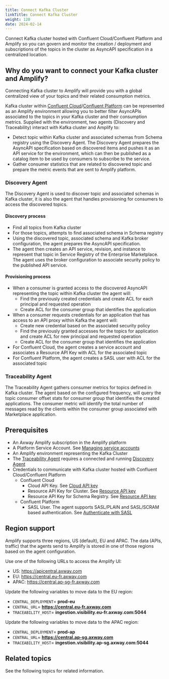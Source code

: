 ```yaml
---
title: Connect Kafka Cluster
linkTitle: Connect Kafka Cluster
weight: 120
date: 2024-02-14
---
```

Connect Kafka cluster hosted with Confluent Cloud/Confluent Platform and Amplify so you can govern and monitor the creation / deployment and subscriptions of the topics in the cluster as AsyncAPI specification in a centralized location.

## Why do you want to connect your Kafka cluster and Amplify?

Connecting Kafka cluster to Amplify will provide you with a global centralized view of your topics and their related consumption metrics.

Kafka cluster within [Confluent Cloud](https://docs.confluent.io/cloud/current/overview.html)/[Confluent Platform](https://docs.confluent.io/platform/current/overview.html) can be represented as an Amplify environment allowing you to better filter AsyncAPIs associated to the topics in your Kafka cluster and their consumption metrics. Supplied with the environment, two agents (Discovery and Traceability) interact with Kafka cluster and Amplify to:

* Detect topic within Kafka cluster and associated schemas from Schema registry using the Discovery Agent. The Discovery Agent prepares the AsyncAPI specification based on discovered items and pushes it as an API service for the environment, which can then be published as a catalog item to be used by consumers to subscribe to the service.
* Gather consumer statistics that are related to discovered topic and prepare the metric events that are sent to Amplify platform.

### Discovery Agent

The Discovery Agent is used to discover topic and associated schemas in Kafka cluster, it is also the agent that handles provisioning for consumers to access the discovered topics.

#### Discovery process

* Find all topics from Kafka cluster
* For those topics, attempts to find associated schema in Schema registry
* Using the discovered topic, associated schema and Kafka broker configuration, the agent prepares the AsyncAPI specification.
* The agent then creates an API service, revision, and instance to represent that topic in Service Registry of the Enterprise Marketplace. The agent uses the broker configuration to associate security policy to the published API service.

#### Provisioning process

* When a consumer is granted access to the discovered AsyncAPI representing the topic within Kafka cluster the agent will:
    * Find the previously created credentials and create ACL for each principal and requested operation
    * Create ACL for the consumer group that identifies the application
* When a consumer requests credentials for an application that has access to an API proxy within Kafka the agent will:
    * Create new credential based on the associated security policy
    * Find the previously granted accesses for the topics for application and create ACL for new principal and requested operation
    * Create ACL for the consumer group that identifies the application
* For Confluent Cloud, the agent creates a service account and associates a Resource API Key with ACL for the associated topic
* For Confluent Platform, the agent creates a SASL user with ACL for the associated topic

### Traceability Agent

The Traceability Agent gathers consumer metrics for topics defined in Kafka cluster. The agent based on the configured frequency, will query the topic consumer offset stats for consumer group that identifies the created applications. The consumer metric will identify the total number of messages read by the clients within the consumer group associated with Marketplace application.

## Prerequisites

* An Axway Amplify subscription in the Amplify platform
* A Platform Service Account. See [Managing service accounts](https://docs.axway.com/bundle/platform-management/page/docs/management_guide/organizations/managing_organizations/index.html#managing-service-accounts)
* An Amplify environment representing the Kafka Cluster
* The [Traceability Agent](#traceability-agent) requires a connected and running [Discovery Agent](#discovery-agent)
* Credentials to communicate with Kafka cluster hosted with Confluent Cloud/Confluent Platform
    * Confluent Cloud
        * Cloud API Key. See [Cloud API key](https://docs.confluent.io/cloud/current/access-management/authenticate/api-keys/api-keys.html#create-a-cloud-api-key)
        * Resource API Key for Cluster. See [Resource API key](https://docs.confluent.io/cloud/current/access-management/authenticate/api-keys/api-keys.html#resource-api-keys)
        * Resource API Key for Schema Registry. See [Resource API key](https://docs.confluent.io/cloud/current/access-management/authenticate/api-keys/api-keys.html#resource-api-keys)
    * Confluent Platform
        * SASL User. The agent supports SASL/PLAIN and SASL/SCRAM based authentication. See [Authenticate with SASL](https://docs.confluent.io/platform/current/kafka/authentication_sasl/auth-sasl-overview.html)

## Region support

Amplify supports three regions, US (default), EU and APAC. The data (APIs, traffic) that the agents send to Amplify is stored in one of those regions based on the agent configuration.

Use one of the following URLs to access the Amplify UI:

* US: <https://apicentral.axway.com>
* EU: <https://central.eu-fr.axway.com>
* APAC: <https://central.ap-sg-fr.axway.com>

Update the following variables to move data to the EU region:

* `CENTRAL_DEPLOYMENT`= **prod-eu**
* `CENTRAL_URL`= **<https://central.eu-fr.axway.com>**
* `TRACEABILITY_HOST`= **ingestion.visibility.eu-fr.axway.com:5044**

Update the following variables to move data to the APAC region:

* `CENTRAL_DEPLOYMENT`= **prod-ap**
* `CENTRAL_URL`= **<https://central.ap-sg.axway.com>**
* `TRACEABILITY_HOST`= **ingestion.visibility.ap-sg.axway.com:5044**

## Related topics

See the following topics for related information.
